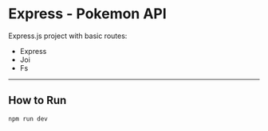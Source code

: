 # Express - Pokemon API

Express.js project with basic routes:
* Express
* Joi
* Fs

---

## How to Run
```
npm run dev
```

